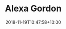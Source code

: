 ---
title: "Alexa Gordon"
date: 2018-11-19T10:47:58+10:00
draft: false
image: "https://ciera.northwestern.edu/wp-content/uploads/2020/08/gordon-alexa-168x210.jpg"
weight: 1
layout: team
---